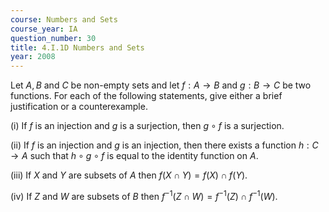 ```yaml
---
course: Numbers and Sets
course_year: IA
question_number: 30
title: 4.I.1D Numbers and Sets
year: 2008
---
```



Let $A, B$ and $C$ be non-empty sets and let $f: A \rightarrow B$ and $g: B \rightarrow C$ be two functions. For each of the following statements, give either a brief justification or a counterexample.

(i) If $f$ is an injection and $g$ is a surjection, then $g \circ f$ is a surjection.

(ii) If $f$ is an injection and $g$ is an injection, then there exists a function $h: C \rightarrow A$ such that $h \circ g \circ f$ is equal to the identity function on $A$.

(iii) If $X$ and $Y$ are subsets of $A$ then $f(X \cap Y)=f(X) \cap f(Y)$.

(iv) If $Z$ and $W$ are subsets of $B$ then $f^{-1}(Z \cap W)=f^{-1}(Z) \cap f^{-1}(W)$.